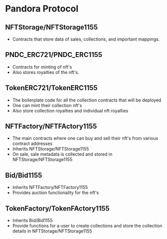 # Pandora Protocol
## 
##
##
## NFTStorage/NFTStorage1155

- Contracts that store data of sales, collections, and important mappings.

## PNDC_ERC721/PNDC_ERC1155

- Contracts for minting of nft's
- Also stores royalties of the nft's.

## TokenERC721/TokenERC1155

- The boilerplate code for all the collection contracts that will be deployed
- One can mint their collection nft's
- Also store collection royalties and individual nft royalties

## NFTFactory/NFTFActory1155

- The main contracts where one can buy and sell their nft's from various contract addresses
- Inherits NFTStorage/NFTStorage1155
- On sale, sale metadata is collected and stored in NFTStorage/NFTStorage1155

## Bid/Bid1155

- Inherits NFTFactory/NFTFactory1155
- Provides auction functionality for the nft's

## TokenFactory/TokenFActory1155

- Inherits Bid/Bid1155
- Provide functions for a user to create collections and store the collection details in NFTStorage/NFTStorage1155